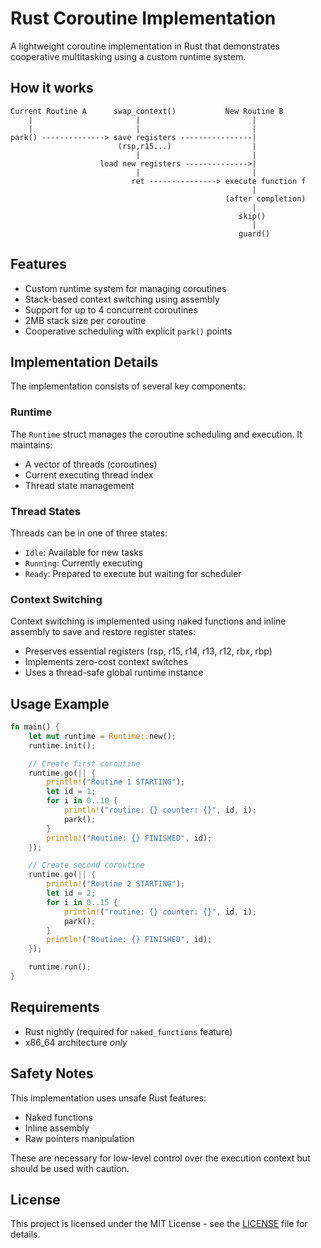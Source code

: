 # Rust Coroutine Implementation

A lightweight coroutine implementation in Rust that demonstrates cooperative multitasking using a custom runtime system.

## How it works

```
Current Routine A      swap_context()           New Routine B
    |                       |                         |
    |                       |                         |
park() --------------> save registers ----------------|
                        (rsp,r15...)                  |
                            |                         |
                    load new registers -------------->|
                            |                         |
                           ret ---------------> execute function f
                                                      |
                                                (after completion)
                                                      |
                                                   skip()
                                                      |
                                                   guard()
```

## Features

- Custom runtime system for managing coroutines
- Stack-based context switching using assembly
- Support for up to 4 concurrent coroutines
- 2MB stack size per coroutine
- Cooperative scheduling with explicit `park()` points

## Implementation Details

The implementation consists of several key components:

### Runtime

The `Runtime` struct manages the coroutine scheduling and execution. It maintains:
- A vector of threads (coroutines)
- Current executing thread index
- Thread state management

### Thread States

Threads can be in one of three states:
- `Idle`: Available for new tasks
- `Running`: Currently executing
- `Ready`: Prepared to execute but waiting for scheduler

### Context Switching

Context switching is implemented using naked functions and inline assembly to save and restore register states:
- Preserves essential registers (rsp, r15, r14, r13, r12, rbx, rbp)
- Implements zero-cost context switches
- Uses a thread-safe global runtime instance

## Usage Example

```rust
fn main() {
    let mut runtime = Runtime::new();
    runtime.init();

    // Create first coroutine
    runtime.go(|| {
        println!("Routine 1 STARTING");
        let id = 1;
        for i in 0..10 {
            println!("routine: {} counter: {}", id, i);
            park();
        }
        println!("Routine: {} FINISHED", id);
    });

    // Create second coroutine
    runtime.go(|| {
        println!("Routine 2 STARTING");
        let id = 2;
        for i in 0..15 {
            println!("routine: {} counter: {}", id, i);
            park();
        }
        println!("Routine: {} FINISHED", id);
    });

    runtime.run();
}
```

## Requirements

- Rust nightly (required for `naked_functions` feature)
- x86_64 architecture *only*

## Safety Notes

This implementation uses unsafe Rust features:
- Naked functions
- Inline assembly
- Raw pointers manipulation

These are necessary for low-level control over the execution context but should be used with caution.

## License

This project is licensed under the MIT License - see the [LICENSE](LICENSE) file for details.
